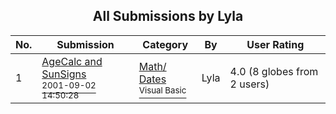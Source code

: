 ﻿<div align="center">

## All Submissions by Lyla

</div>

No.  | Submission | Category | By   | User Rating
---- | ---------- | -------- | ---- | -----------
1 | [AgeCalc and SunSigns<br /><sup>2001-09-02 14:50:28</sup>](https://github.com/Planet-Source-Code/lyla-agecalc-and-sunsigns__1-26892) | [Math/ Dates<br /><sup>Visual Basic</sup>](../ByCategory/math-dates__1-37.md) | Lyla | 4.0 (8 globes from 2 users)
